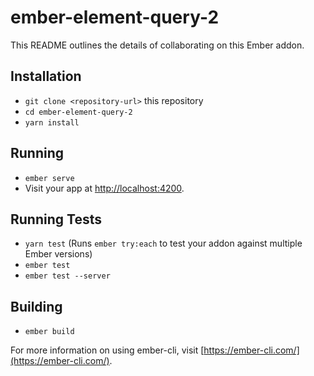 # ember-element-query-2

This README outlines the details of collaborating on this Ember addon.

## Installation

* `git clone <repository-url>` this repository
* `cd ember-element-query-2`
* `yarn install`

## Running

* `ember serve`
* Visit your app at [http://localhost:4200](http://localhost:4200).

## Running Tests

* `yarn test` (Runs `ember try:each` to test your addon against multiple Ember versions)
* `ember test`
* `ember test --server`

## Building

* `ember build`

For more information on using ember-cli, visit [https://ember-cli.com/](https://ember-cli.com/).
